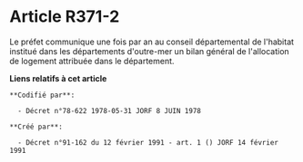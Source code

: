 # Article R371-2

Le préfet communique une fois par an au conseil départemental de l'habitat institué dans les départements d'outre-mer un
bilan général de l'allocation de logement attribuée dans le département.

**Liens relatifs à cet article**

	**Codifié par**:

	  - Décret n°78-622 1978-05-31 JORF 8 JUIN 1978

	**Créé par**:

	  - Décret n°91-162 du 12 février 1991 - art. 1 () JORF 14 février 1991
